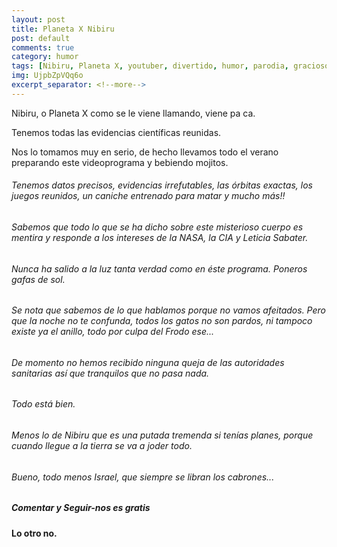 ```yaml
---
layout: post
title: Planeta X Nibiru
post: default
comments: true
category: humor
tags: [Nibiru, Planeta X, youtuber, divertido, humor, parodia, gracioso]
img: UjpbZpVQq6o
excerpt_separator: <!--more-->
---
```


Nibiru, o Planeta X como se le viene llamando, viene pa ca.

Tenemos todas las evidencias científicas reunidas.

Nos lo tomamos muy en serio, de hecho llevamos todo el verano preparando este videoprograma y bebiendo mojitos.

<!--more-->


###### Tenemos datos precisos, evidencias irrefutables, las órbitas exactas, los juegos reunidos, un caniche entrenado para matar y mucho más!!

###### Sabemos que todo lo que se ha dicho sobre este misterioso cuerpo es mentira y responde a los intereses de la NASA, la CIA y Leticia Sabater.

###### Nunca ha salido a la luz tanta verdad como en éste programa. Poneros gafas de sol.
###### Se nota que sabemos de lo que hablamos porque no vamos afeitados. Pero que la noche no te confunda, todos los gatos no son pardos, ni tampoco existe ya el anillo, todo por culpa del Frodo ese...

###### De momento no hemos recibido ninguna queja de las autoridades sanitarias así que tranquilos que no pasa nada.
###### Todo está bien.
###### Menos lo de Nibiru que es una putada tremenda si tenías planes, porque cuando llegue a la tierra se va a joder todo.

###### Bueno, todo menos Israel, que siempre se libran los cabrones...

##### Comentar y Seguir-nos es gratis

#### Lo otro no.